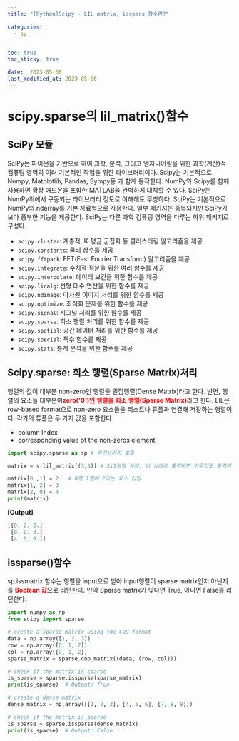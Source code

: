 ```yaml
---
title: "[Python]Scipy - LIL matrix, isspars 함수란?"

categories:
  - py


toc: true
toc_sticky: true

date:  2023-05-06
last_modified_at: 2023-05-06
---
```

# scipy.sparse의 lil_matrix()함수

## SciPy 모듈

SciPy는 파이썬을 기반으로 하여 과학, 분석, 그리고 엔지니어링을 위한 과학(계산)적 컴퓨팅 영역의 여러 기본적인 작업을 위한 라이브러리이다.
Scipy는 기본적으로 Numpy, Matplotlib, Pandas, Sympy등 과 함께 동작한다. NumPy와 Scipy를 함께 사용하면 확장 애드온을 포함한 MATLAB을 완벽하게 대체할 수 있다.
SciPy는 NumPy위에서 구동되는 라이브러리 정도로 이해해도 무방하다. SciPy는 기본적으로 NumPy의 ndarray를 기본 자료형으로 사용한다. 
일부 패키지는 중복되지만 SciPy가 보다 풍부한 기능을 제공한다. SciPy는 다른 과학 컴퓨팅 영역을 다루는 하위 패키지로 구성다.

- `scipy.cluster`: 계층적, K-평균 군집화 등 클러스터링 알고리즘을 제공
- `scipy.constants`: 물리 상수를 제공
- `scipy.fftpack`: FFT(Fast Fourier Transform) 알고리즘을 제공
- `scipy.integrate`: 수치적 적분을 위한 여러 함수를 제공
- `scipy.interpolate`: 데이터 보간을 위한 함수를 제공
- `scipy.linalg`: 선형 대수 연산을 위한 함수를 제공
- `scipy.ndimage`: 다차원 이미지 처리를 위한 함수를 제공
- `scipy.optimize`: 최적화 문제를 위한 함수를 제공
- `scipy.signal`: 시그널 처리를 위한 함수를 제공
- `scipy.sparse`: 희소 행렬 처리를 위한 함수를 제공
- `scipy.spatial`: 공간 데이터 처리를 위한 함수를 제공
- `scipy.special`: 특수 함수를 제공
- `scipy.stats`: 통계 분석을 위한 함수를 제공

## Scipy.sparse: 희소 행렬(Sparse Matrix)처리
행렬의 값이 대부분 non-zero인 행렬을 밀집행렬(Dense Matrix)라고 한다. 반면, 행렬의 요소들 대부분이<span style = "color:red">**zero('0')인 행렬을 희소 행렬(Sparse Matrix)**</span>라고 한다. 
LIL은 row-based format으로 non-zero 요소들을 리스트나 튜플과 연결해 저장하는 행렬이다. 각가의 튜플은 두 가지 값을 포함한다.
- column Index
- corresponding value of the non-zeros element

```python
import scipy.sparse as sp # 라이브러리 호출

matrix = s.lil_matrix((3,3)) # 3x3행렬 생성, 이 상태로 출력하면 아무것도 출력이 안됨.

matrix[0 ,1] = 2   # 0행 1열에 2라는 요소 삽입
matrix[1, 2] = 3
matrix[2, 0] = 4
print(matrix)
```

**[Output]**
```python
[[0. 2. 0.]
 [0. 0. 3.]
 [4. 0. 0.]]
```

## issparse()함수
sp.issmatrix 함수는 행렬을 input으로 받아 input행렬이 sparse matrix인지 아닌지를 <span style = "color:red">**Boolean 값**</span>으로 리턴한다. 만약 Sparse matrix가 맞다면 True, 아니면 False를 리턴한다.

```python
import numpy as np
from scipy import sparse

# create a sparse matrix using the COO format
data = np.array([1, 2, 3])
row = np.array([0, 1, 2])
col = np.array([0, 1, 2])
sparse_matrix = sparse.coo_matrix((data, (row, col)))

# check if the matrix is sparse
is_sparse = sparse.issparse(sparse_matrix)
print(is_sparse)  # Output: True

# create a dense matrix
dense_matrix = np.array([[1, 2, 3], [4, 5, 6], [7, 8, 9]])

# check if the matrix is sparse
is_sparse = sparse.issparse(dense_matrix)
print(is_sparse)  # Output: False
```
